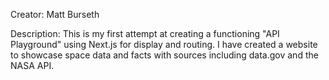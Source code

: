 Creator: Matt Burseth

Description: This is my first attempt at creating a functioning "API Playground" using Next.js for display and routing. I have created a website to showcase space data and facts with sources including data.gov and the NASA API.
